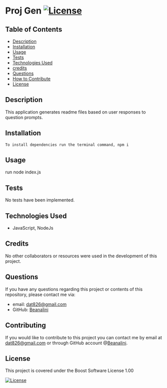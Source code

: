 # Proj Gen [![License](https://img.shields.io/badge/License-Boost_1.0-lightblue.svg)](https://www.boost.org/LICENSE_1_0.txt)  
  
  ## Table of Contents  
  * [Description](#description)
  * [Installation](#installation)
  * [Usage](#usage)
  * [Tests](#tests)
  * [Technologies Used](#technologies-used)
  * [credits](#credits)
  * [Questions](#questions)
  * [How to Contribute](#How-to-Contribute)   
  * [License](#license)
  
  ## Description
  This application generates readme files based on user responses to question prompts.

  ## Installation
  
    To install dependencies run the terminal command, npm i 

  ## Usage
  run node index.js

  ## Tests
  No tests have been implemented.

  ## Technologies Used
  -  JavaScript, NodeJs
  

  ## Credits
  No other collaborators or resources were used in the development of this project.
  ## Questions
  If you have any questions regarding this project or contents of this repository, please contact me via:
  
  - email: dat826@gmail.com
  - GitHub: [Beanalini](https://github.com/Beanalini)  


  
  ## Contributing
  If you would like to contribute to this project you can contact me by email at dat826@gmail.com or through  GitHub account   @[Beanalini](https://github.com/Beanalini).
  

  ## License
  This project is covered under the Boost Software License 1.00  
  
  [![License](https://img.shields.io/badge/License-Boost_1.0-lightblue.svg)](https://www.boost.org/LICENSE_1_0.txt) 
  